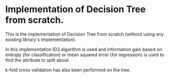 # Implementation of Decision Tree from scratch.

This is the implementation of Decision Tree from scratch (without using any existing library's implementation).

In this implementation ID3 algorithm is used and information gain based on entropy (for classification) or mean squared error (for regression) is used to find the attribute to split about.

k-fold cross validation has also been performed on the tree.